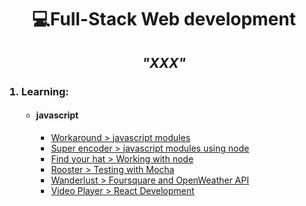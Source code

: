 <h1 align="center">💻Full-Stack  Web development</h1>

<h2 align='center'><em>"XXX"</em></h2>


<ol>
  <h3><li>Learning:</li></h3>
  <ul>
    <li><h4>javascript</h4>
      <ul>
        <li><a href='https://github.com/cavs1010/workaround'>Workaround > javascript modules</a></li>
        <li><a href='https://github.com/cavs1010/messagemixer'>Super encoder > javascript modules using node</a></li>
        <li><a href='https://github.com/cavs1010/find-your-hat-starting'>Find your hat > Working with node</a></li>
        <li><a href='https://github.com/cavs1010/rooster'>Rooster > Testing with Mocha</a></li>
        <li><a href='https://github.com/cavs1010/wanderlust'>Wanderlust > Foursquare and OpenWeather API</a></li>
        <li><a href='https://github.com/cavs1010/video_player'>Video Player > React Development</a></li>
      </ul>
    </li>
  </u>
</ol>
